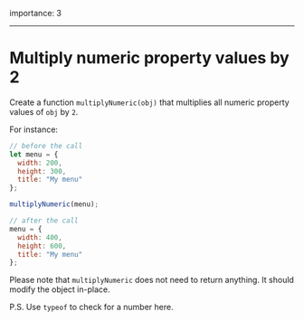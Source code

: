 importance: 3

---

# Multiply numeric property values by 2

Create a function `multiplyNumeric(obj)` that multiplies all numeric property values of `obj` by `2`.

For instance:

```js
// before the call
let menu = {
  width: 200,
  height: 300,
  title: "My menu"
};

multiplyNumeric(menu);

// after the call
menu = {
  width: 400,
  height: 600,
  title: "My menu"
};
```

Please note that `multiplyNumeric` does not need to return anything. It should modify the object in-place.

P.S. Use `typeof` to check for a number here.